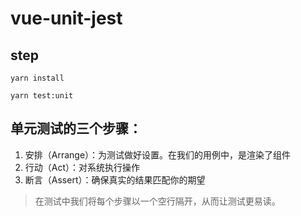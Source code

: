 # vue-unit-jest

## step

```
yarn install

yarn test:unit
```

## 单元测试的三个步骤：

1. 安排（Arrange）：为测试做好设置。在我们的用例中，是渲染了组件
2. 行动（Act）：对系统执行操作
3. 断言（Assert）：确保真实的结果匹配你的期望

> 在测试中我们将每个步骤以一个空行隔开，从而让测试更易读。

